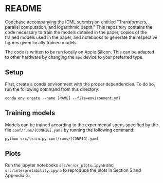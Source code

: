 # README

Codebase accompanying the ICML submission entitled "Transformers, parallel computation, and logarithmic depth."
This repository contains the code necessary to train the models detailed in the paper, copies of the trained models used in the paper, and notebooks to generate the respective figures given locally trained models.

The code is written to be run locally on Apple Silicon. This can be adapted to other hardware by changing the `mps` device to your preferred type.

## Setup

First, create a conda environment with the proper dependencies.
To do so, run the following command from this directory:

```
conda env create --name [NAME] --file=environment.yml
```

## Training models

Models can be trained according to the experimental specs specified by the file `conf/runs/[CONFIG].yaml` by running the following command:

```
python src/train.py conf/runs/[CONFIG].yaml
```

## Plots

Run the jupyter notebooks `src/error_plots.ipynb` and `src/interpretability.ipynb` to reproduce the plots in Section 5 and Appendix G.